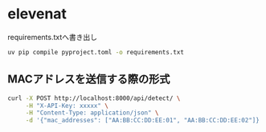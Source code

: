 # elevenat

requirements.txtへ書き出し

```bash
uv pip compile pyproject.toml -o requirements.txt
```


## MACアドレスを送信する際の形式

```bash
curl -X POST http://localhost:8000/api/detect/ \
     -H "X-API-Key: xxxxx" \
     -H "Content-Type: application/json" \
     -d '{"mac_addresses": ["AA:BB:CC:DD:EE:01", "AA:BB:CC:DD:EE:02"]}'
```